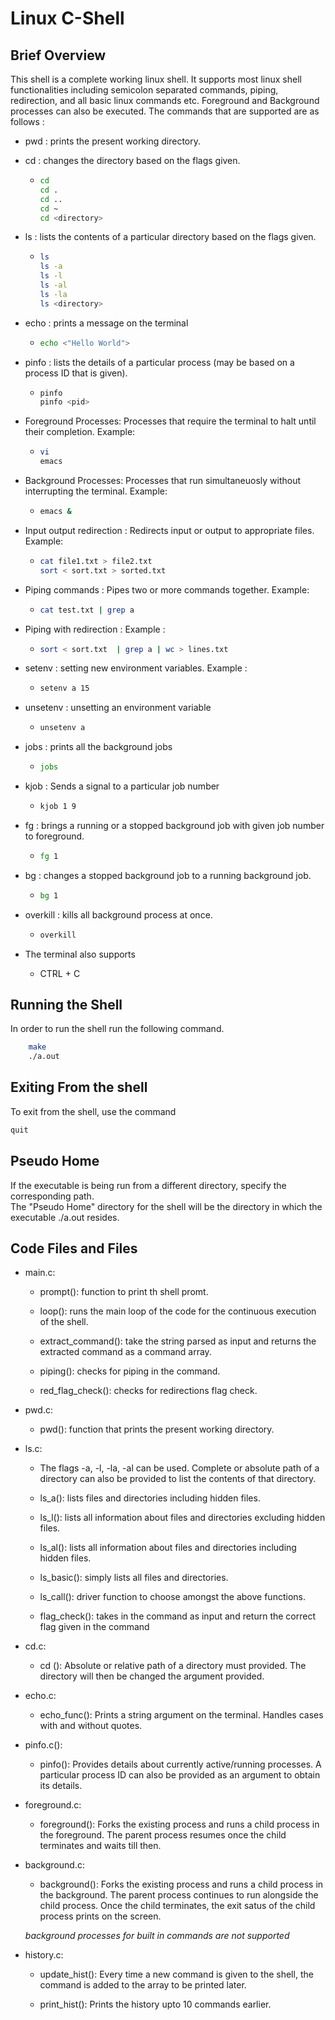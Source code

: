 # Linux C-Shell

## Brief Overview

This shell is a complete working linux shell. It supports most linux shell functionalities including semicolon separated commands, piping, redirection, and all basic linux commands etc. Foreground and Background processes can also be executed.
The commands that are supported are as follows :

* pwd : prints the present working directory.

* cd  : changes the directory based on the flags given.

  * ``` bash
    cd
    cd .
    cd ..
    cd ~
    cd <directory>
    ```

* ls : lists the contents of a particular directory based on the flags given.

  * ```bash
    ls
    ls -a
    ls -l
    ls -al
    ls -la
    ls <directory>
    ```

* echo : prints a message on the terminal

  * ```bash
    echo <"Hello World">
    ```

* pinfo : lists the details of a particular process (may be based on a process ID that is given).
  
  * ```bash
    pinfo
    pinfo <pid>
    ```

* Foreground Processes: Processes that require the terminal to halt until their completion. Example:
  
  * ```bash
    vi
    emacs
    ```

* Background Processes: Processes that run simultaneuosly without interrupting the terminal. Example:

  * ```bash
    emacs &
    ```

* Input output redirection : Redirects input or output to appropriate files. Example:

  * ```bash
    cat file1.txt > file2.txt
    sort < sort.txt > sorted.txt
    ```

* Piping commands : Pipes two or more commands together. Example:

  * ```bash
    cat test.txt | grep a
    ```

* Piping with redirection : Example :

  * ```bash
    sort < sort.txt  | grep a | wc > lines.txt
    ```

* setenv : setting new environment variables. Example :

  * ```bash
    setenv a 15
    ```

* unsetenv : unsetting an environment variable

  * ```bash
    unsetenv a
    ```

* jobs : prints all the  background jobs

  * ```bash
    jobs
    ```

* kjob : Sends a signal to  a particular job number

  * ```bash
    kjob 1 9
    ```

* fg : brings a running or a stopped background job with given job number to foreground.

  * ```bash
    fg 1
    ```

* bg : changes a stopped background job to a running background job.

  * ```bash
    bg 1
    ```

* overkill : kills all background process at once.

  * ```bash
    overkill
    ```

* The terminal also supports

  * CTRL + C

## Running the Shell

In order to run the shell run the following command.

```bash
    make
    ./a.out
```

## Exiting From the shell

To exit from the shell, use the command

```bash
quit
```

## Pseudo Home

If the executable is being run from a different directory, specify the corresponding path. <br>
The "Pseudo Home" directory for the shell will be the directory in which the executable ./a.out resides.

## Code Files and Files

* main.c:

  * prompt(): function to print th shell promt.

  * loop(): runs the main loop of the code for the continuous execution of the shell.

  * extract_command(): take the string parsed as input and returns the extracted command as a command array. 

  * piping(): checks for piping in the command. 

  * red_flag_check(): checks for redirections flag check.

* pwd.c:

  * pwd(): function that prints the present working directory.

* ls.c:
  * The flags -a, -l, -la, -al can be used. Complete or absolute path of a directory can also be provided to list the contents of that directory.
  
  * ls_a(): lists files and directories including hidden files.

  * ls_l(): lists all information about files and directories excluding hidden files.

  * ls_al(): lists all information about files and directories including hidden files.

  * ls_basic(): simply lists all files and directories.

  * ls_call(): driver function to choose amongst the above functions.

  * flag_check(): takes in the command as input and return the correct flag given in the command

* cd.c:
  
  * cd (): Absolute or relative path of a directory must provided. The directory will then be changed the argument provided.

* echo.c:

  * echo_func(): Prints a string argument on the terminal. Handles cases with and without quotes.

* pinfo.c():

  * pinfo(): Provides details about currently active/running processes. A particular process ID can also be provided as an argument to obtain its details.

* foreground.c:

  * foreground(): Forks the existing process and runs a child process in the foreground. The parent process resumes once the child terminates and waits till then.

* background.c:

  * background(): Forks the existing process and runs a child process in the background. The parent process continues to run alongside the child process. Once the child terminates, the exit satus of the child process prints on the screen.

  _background processes for built in commands are not supported_

* history.c:

  * update_hist(): Every time a new command is given to the shell, the command is added to the array to be printed later.

  * print_hist(): Prints the history upto 10 commands earlier.

